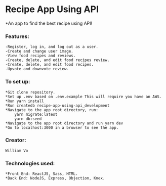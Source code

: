 # Recipe App Using API
*An app to find the best recipe using API!
### Features:
	-Register, log in, and log out as a user.
	-Create and change user image.
	-View food recipes and reviews.
	-Create, delete, and edit food recipes review.
	-Create, delete, and edit food recipes.
	-Upvote and downvote review.

### To set up:
	*Git clone repository. 
	*Set up .env based on .env.example This will require you have an AWS.
	*Run yarn install
	*Run createdb recipe-app-using-api_development
	*Navigate to the app root directory, run:
		yarn migrate:latest
		yarn db:seed
	*Navigate to the app root directory and run yarn dev
	*Go to localhost:3000 in a browser to see the app.
	
### Creator:
	William Vo
### Technologies used:
	*Front End: ReactJS, Sass, HTML.
	*Back End: NodeJS, Express, Objection, Knex.
         
               
